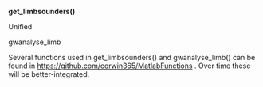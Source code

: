 **get_limbsounders()**

Unified 

gwanalyse_limb


Several functions used in get_limbsounders() and gwanalyse_limb() can be found in https://github.com/corwin365/MatlabFunctions . Over time these will be better-integrated.
